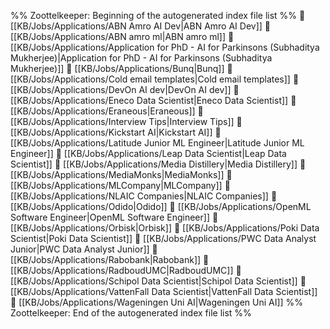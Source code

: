 %% Zoottelkeeper: Beginning of the autogenerated index file list  %%
📄 [[KB/Jobs/Applications/ABN Amro AI Dev|ABN Amro AI Dev]]
📄 [[KB/Jobs/Applications/ABN amro ml|ABN amro ml]]
📄 [[KB/Jobs/Applications/Application for PhD - AI for Parkinsons (Subhaditya Mukherjee)|Application for PhD - AI for Parkinsons (Subhaditya Mukherjee)]]
📄 [[KB/Jobs/Applications/Bunq|Bunq]]
📄 [[KB/Jobs/Applications/Cold email templates|Cold email templates]]
📄 [[KB/Jobs/Applications/DevOn AI dev|DevOn AI dev]]
📄 [[KB/Jobs/Applications/Eneco Data Scientist|Eneco Data Scientist]]
📄 [[KB/Jobs/Applications/Eraneous|Eraneous]]
📄 [[KB/Jobs/Applications/Interview Tips|Interview Tips]]
📄 [[KB/Jobs/Applications/Kickstart AI|Kickstart AI]]
📄 [[KB/Jobs/Applications/Latitude Junior ML Engineer|Latitude Junior ML Engineer]]
📄 [[KB/Jobs/Applications/Leap Data Scientist|Leap Data Scientist]]
📄 [[KB/Jobs/Applications/Media Distillery|Media Distillery]]
📄 [[KB/Jobs/Applications/MediaMonks|MediaMonks]]
📄 [[KB/Jobs/Applications/MLCompany|MLCompany]]
📄 [[KB/Jobs/Applications/NLAIC Companies|NLAIC Companies]]
📄 [[KB/Jobs/Applications/Odido|Odido]]
📄 [[KB/Jobs/Applications/OpenML Software Engineer|OpenML Software Engineer]]
📄 [[KB/Jobs/Applications/Orbisk|Orbisk]]
📄 [[KB/Jobs/Applications/Poki Data Scientist|Poki Data Scientist]]
📄 [[KB/Jobs/Applications/PWC Data Analyst Junior|PWC Data Analyst Junior]]
📄 [[KB/Jobs/Applications/Rabobank|Rabobank]]
📄 [[KB/Jobs/Applications/RadboudUMC|RadboudUMC]]
📄 [[KB/Jobs/Applications/Schipol Data Scientist|Schipol Data Scientist]]
📄 [[KB/Jobs/Applications/VattenFall Data Scientist|VattenFall Data Scientist]]
📄 [[KB/Jobs/Applications/Wageningen Uni AI|Wageningen Uni AI]]
%% Zoottelkeeper: End of the autogenerated index file list  %%
